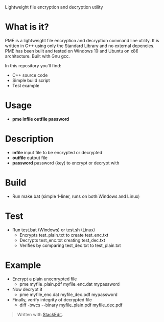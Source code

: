 ﻿Lightweight file encryption and decryption utility

# What is it?
PME is a lightweight file encryption and decryption command line utility. It is written in C++ using only the Standard Library and no external depencies. PME has been built and tested on Windows 10 and Ubuntu on x86 architecture. Built with Gnu gcc.

In this repository you'll find:
* C++ source code
* Simple build script
* Test example
# Usage
* **pme infile outfile password**
# Description
* **infile** input file to be encrypted or decrypted
* **outfile** output file
* **password** password (key) to encrypt or decrypt with
# Build
* Run make.bat (simple 1-liner, runs on both Windows and Linux)
# Test
* Run test.bat (Windows) or test.sh (Linux)
	* Encrypts test_plain.txt to create test_enc.txt
	* Decrypts test_enc.txt creating test_dec.txt
	* Verifies by comparing test_dec.txt to test_plain.txt
# Example
* Encrypt a plain unecnrypted file
	* pme myfile_plain.pdf myfile_enc.dat mypassword
* Now decrypt it
	* pme myfile_enc.dat myfile_dec.pdf mypassword
* Finally, verify integrity of decrypted file
	* diff -bwcs --binary myfile_plain.pdf myfile_dec.pdf
> Written with [StackEdit](https://stackedit.io/).

